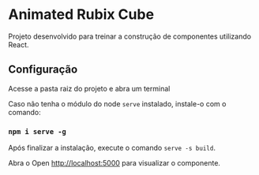 # Animated Rubix Cube

Projeto desenvolvido para treinar a construção de componentes utilizando React.

## Configuração

Acesse a pasta raiz do projeto e abra um terminal

Caso não tenha o módulo do node `serve` instalado, instale-o com o comando:

### `npm i serve -g`

Após finalizar a instalação, execute o comando `serve -s build`.

Abra o Open [http://localhost:5000](http://localhost:5000) para visualizar o componente.
